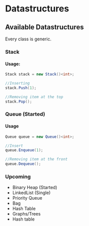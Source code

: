 # Datastructures

## Available Datastructures

Every class is generic.

### Stack
#### Usage:
```C#
Stack stack = new Stack()<int>;

//Inserting
stack.Push(1);

//Removing item at the top
stack.Pop();
```
### Queue (Started)
#### Usage
```C#
Queue queue = new Queue()<int>;

//Insert
queue.Enqueue(1);

//Removing item at the front
queue.Dequeue();
```

### Upcoming
* Binary Heap (Started)
* LinkedList (Single)
* Priority Queue
* Bag
* Hash Table
* Graphs/Trees
* Hash table